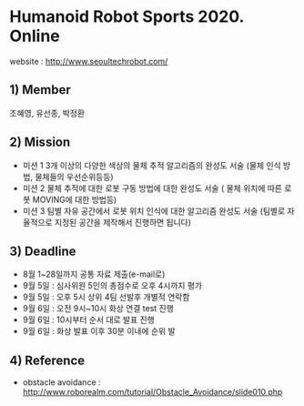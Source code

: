 # Humanoid Robot Sports 2020. Online
website : http://www.seoultechrobot.com/
## 1) Member 
조혜영, 유선종, 박정환
## 2) Mission
- 미션 1  3개 이상의 다양한 색상의 물체 추적 알고리즘의 완성도 서술  (물체 인식 방법, 물체들의 우선순위등등)
- 미션 2  물체 추적에 대한 로봇 구동 방법에 대한 완성도 서술  ( 물체 위치에 따른 로봇 MOVING에 대한 방법등)
- 미션 3  팀별 자유 공간에서 로봇 위치 인식에 대한 알고리즘 완성도 서술  (팀별로 자율적으로 지정된 공간을 제작해서 진행하면 됩니다)
## 3) Deadline
- 8월 1~28일까지 공통 자료 제출(e-mail로) 
- 9월 5일 : 심사위원 5인의 총점수로 오후 4시까지 평가 
- 9월 5일 : 오후 5시 상위 4팀 선발후 개별적 연락함 
- 9월 6일 : 오전 9시~10시 화상 연결 test 진행 
- 9월 6일 : 10시부터 순서 대로 발표 진행 
- 9월 6일 : 화상 발표 이후 30분 이내에 순위 발
## 4) Reference
- obstacle avoidance : http://www.roborealm.com/tutorial/Obstacle_Avoidance/slide010.php

